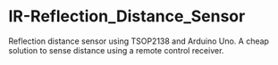 # IR-Reflection_Distance_Sensor
Reflection distance sensor using TSOP2138 and Arduino Uno.
A cheap solution to sense distance using a remote control receiver.
